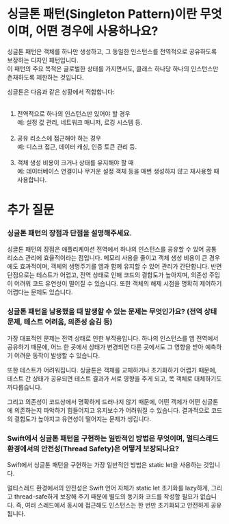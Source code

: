 # 싱글톤 패턴(Singleton Pattern)이란 무엇이며, 어떤 경우에 사용하나요?
싱글톤 패턴은 객체를 하나만 생성하고, 그 동일한 인스턴스를 전역적으로 공유하도록 보장하는 디자인 패턴입니다.</br>
이 패턴의 주요 목적은 글로벌한 상태를 가지면서도, 클래스 하나당 하나의 인스턴스만 존재하도록 제한하는 것입니다.

싱글톤은 다음과 같은 상황에서 적합합니다:</br></br>
1. 전역적으로 하나의 인스턴스만 있어야 할 경우</br>
예: 설정 값 관리, 네트워크 매니저, 로깅 시스템 등.</br></br>
2. 공유 리소스에 접근해야 하는 경우</br>
예: 디스크 접근, 데이터 캐싱, 인증 토큰 관리 등.</br></br>
3. 객체 생성 비용이 크거나 상태를 유지해야 할 때</br>
예: 데이터베이스 연결이나 무거운 설정 객체 등을 매번 생성하지 않고 재사용할 때 사용합니다.</br>

# 추가 질문
### 싱글톤 패턴의 장점과 단점을 설명해주세요.
싱글톤 패턴의 장점은 애플리케이션 전역에서 하나의 인스턴스를 공유할 수 있어 공통 리소스 관리에 효율적이라는 점입니다. 메모리 사용을 줄이고 객체 생성 비용이 큰 경우에도 효과적이며, 객체의 생명주기를 앱과 함께 유지할 수 있어 관리가 간단합니다. 반면 단점으로는 테스트가 어렵고, 전역 상태로 인해 코드의 결합도가 높아지며, 의존성 주입이 어려워 코드 유연성이 떨어질 수 있습니다. 또한 객체의 해제 시점을 명확히 제어하기 어렵다는 문제도 있습니다.

### 싱글톤 패턴을 남용했을 때 발생할 수 있는 문제는 무엇인가요? (전역 상태 문제, 테스트 어려움, 의존성 숨김 등)
가장 대표적인 문제는 전역 상태로 인한 부작용입니다.
하나의 인스턴스를 앱 전역에서 공유하기 때문에, 어느 한 곳에서 상태가 변경되면 다른 곳에서도 그 영향을 받아 예측하기 어려운 동작이 발생할 수 있습니다.

또한 테스트가 어려워집니다.
싱글톤은 객체를 교체하거나 초기화하기 어렵기 때문에, 테스트 간 상태가 공유되면 테스트 결과가 서로 영향을 주게 되고, 목 객체로 대체하기도 까다롭습니다.

그리고 의존성이 코드상에서 명확하게 드러나지 않기 때문에, 어떤 객체가 어떤 싱글톤에 의존하는지 파악하기 힘들어지고 유지보수가 어려워질 수 있습니다.
결과적으로 코드의 결합도가 높아지고 유연성이 떨어지는 문제가 생깁니다.

### Swift에서 싱글톤 패턴을 구현하는 일반적인 방법은 무엇이며, 멀티스레드 환경에서의 안전성(Thread Safety)은 어떻게 보장되나요?
Swift에서 싱글톤 패턴을 구현하는 가장 일반적인 방법은 static let을 사용하는 것입니다.

멀티스레드 환경에서의 안전성은 Swift 언어 자체가 static let 초기화를 lazy하게, 그리고 thread-safe하게 보장해 주기 때문에 별도의 동기화 코드를 작성할 필요가 없습니다.
즉, 여러 스레드에서 동시에 접근해도 인스턴스는 한 번만 초기화되고 안전하게 공유됩니다.
